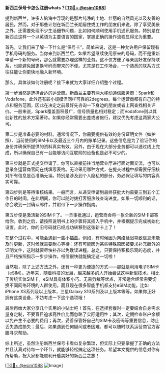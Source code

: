 **新西兰保号卡怎么注册whats？[[TG💪+ @esim1088](https://t.me/s/esim1088)]**

提到新西兰，许多人脑海中浮现的是那片纯净的土地、壮丽的自然风光以及友善的居民。然而，对于那些计划在新西兰长期居住或工作的朋友们来说，除了享受美景之外，还需要处理不少生活细节问题，比如如何顺利使用手机通讯服务。特别是在新西兰这样一个以英语为主要语言的国家，掌握正确的操作流程显得尤为重要。

首先，让我们来了解一下什么是“保号卡”。简单来说，这是一种允许用户保留现有手机号码的服务。当你来到新西兰后，如果希望继续使用原来的号码，而不是重新申请一个新的号码，那么就需要办理这样的业务。这不仅方便了与亲朋好友保持联系，也能避免因更换号码而带来的不便。尤其是在工作场合，一个熟悉的联系方式往往能让你更快地融入新环境。

那么，具体该如何注册呢？接下来就为大家详细介绍整个过程。

第一步当然是选择合适的运营商。新西兰主要有两大移动通信服务商：Spark和Vodafone，此外还有较小规模但同样可靠的2degrees。每个运营商都有自己的特点和服务范围，因此在决定之前最好先咨询一下身边的朋友或者上网查找相关评价。一般来说，Spark覆盖面积最广，信号质量也相对稳定；而Vodafone则以其创新性的技术方案著称。如果你经常需要出差或者旅行，建议优先考虑这两家大公司。

第二步是准备必要的材料。通常情况下，你需要提供有效的身份证明文件（如护照）、当前使用的SIM卡以及最近三个月内的账单记录。这些信息是为了验证你的身份并确保所提供的资料真实有效。另外，由于现在大部分业务都可以通过线上完成，所以确保自己有一台能够访问互联网的设备也是必不可少的。

第三步就是正式提交申请了。你可以直接前往当地营业厅进行面对面交流，也可以登录各运营商官网在线填写表格。无论采用哪种方式，在提交过程中都需要仔细核对所有信息是否准确无误。特别是涉及到个人隐私的部分，务必保证填写的内容真实可靠。

第四步则是等待审核结果。一般而言，从递交申请到最终获批大约需要三到五个工作日的时间。在此期间，你可以随时拨打客服热线查询进度。如果一切顺利的话，你会收到一封确认邮件，并附带下一步操作指南。

第五步便是激活新的SIM卡了。一旦审批通过，运营商会将一张全新的SIM卡邮寄给你。收到之后，请按照说明书上的步骤将其插入手机中，并根据提示完成初始化设置。此时，你的旧号码就已经成功转移到这张新卡上了！

在整个过程中，可能会遇到一些小插曲。例如，有时候因为网络延迟导致信息未能及时更新，这时候就需要耐心等待；还有可能因为某些特殊原因被要求补充额外的证明文件，这时就要尽快补齐以免耽误进程。总之，只要保持积极乐观的态度，并且严格按照指示一步步操作，相信很快就能搞定这一切啦！

当然啦，除了上述方法之外，还有一种更为便捷的方式——那就是利用电子SIM卡（eSIM）。近年来，随着科技的发展，越来越多的人开始尝试这种新型技术。相比于传统实体SIM卡，eSIM具有体积小巧、无需剪裁等优点，非常适合经常需要切换不同网络环境的人群使用。而且现在很多智能手机都支持eSIM功能，比如iPhone XS系列及以上版本，三星Galaxy S10系列及以上版本等等。如果你正好拥有这类设备，不妨考虑一下这个选项哦！

最后再给大家分享几个实用的小贴士吧！首先，在选择套餐时一定要结合自身需求量身定制，不要盲目追求高性价比而忽略了实际适用性；其次，定期检查账户余额以免产生不必要的费用；再次，妥善保管好自己的SIM卡及密码等重要信息，防止丢失造成损失；最后，如果遇到任何疑问或者困难，都可以随时联系运营商官方客服寻求帮助。

综上所述，虽然注册新西兰保号卡看似复杂繁琐，但实际上只要掌握了正确的方法并且认真对待每一个环节，就能够轻松搞定这项任务。希望本文提供的信息对你有所帮助，祝大家都能顺利开启美好的新西兰之旅！

[[TG💪+ @esim1088](https://t.me/s/esim1088) ![Image](https://i.postimg.cc/4NQfJmqS/Snipaste-2025-05-13-00-14-12.png)]